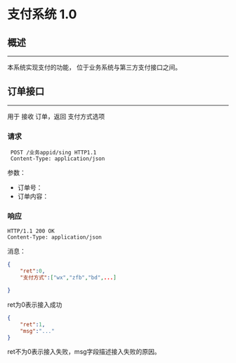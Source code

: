 # 支付系统 1.0

## 概述
---
本系统实现支付的功能，
位于业务系统与第三方支付接口之间。

## 订单接口
---
用于 接收 订单，返回 支付方式选项

### 请求
``` 
 POST /业务appid/sing HTTP1.1
 Content-Type: application/json
``` 

参数：
* 订单号：
* 订单内容：

### 响应
```
HTTP/1.1 200 OK
Content-Type: application/json
```

消息：
```json
{
    "ret":0,
    "支付方式":["wx","zfb","bd",...]

}
```
ret为0表示接入成功

```json
{
    "ret":1,
    "msg":"..."
}
```
ret不为0表示接入失败，msg字段描述接入失败的原因。